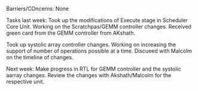 Barriers/COncerns: None

Tasks last week:
Took up the modifications of Execute stage in Scheduler Core Unit.
Working on the Scratchpas/GEMM controller changes.
Received green card from the GEMM controller from AKshath.

Took up systolic array controller changes.
Working on increasing the support of number of operations possible at a time.
Discueed with Malcolm on the timeline of changes.

Next week:
Make progress in RTL for GEMM controller and the systolic aarray changes.
Review the changes with Akshath/Malcolm for the respective unit.
